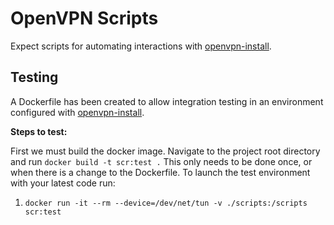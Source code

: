 # OpenVPN Scripts
Expect scripts for automating interactions with [openvpn-install](https://github.com/Nyr/openvpn-install).

## Testing
A Dockerfile has been created to allow integration testing in an environment configured with [openvpn-install](https://github.com/Nyr/openvpn-install).

**Steps to test:**

First we must build the docker image. Navigate to the project root directory and run `docker build -t scr:test .` 
This only needs to be done once, or when there is a change to the Dockerfile. To launch the test environment with your latest code run:
1. `docker run -it --rm --device=/dev/net/tun -v ./scripts:/scripts scr:test`